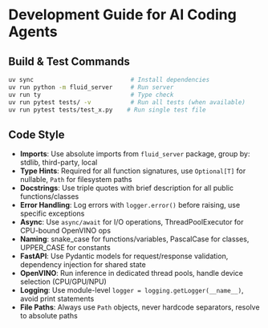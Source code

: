 # Development Guide for AI Coding Agents

## Build & Test Commands
```bash
uv sync                           # Install dependencies
uv run python -m fluid_server     # Run server
uv run ty                         # Type check
uv run pytest tests/ -v           # Run all tests (when available)
uv run pytest tests/test_x.py    # Run single test file
```

## Code Style
- **Imports**: Use absolute imports from `fluid_server` package, group by: stdlib, third-party, local
- **Type Hints**: Required for all function signatures, use `Optional[T]` for nullable, `Path` for filesystem paths
- **Docstrings**: Use triple quotes with brief description for all public functions/classes
- **Error Handling**: Log errors with `logger.error()` before raising, use specific exceptions
- **Async**: Use `async/await` for I/O operations, ThreadPoolExecutor for CPU-bound OpenVINO ops
- **Naming**: snake_case for functions/variables, PascalCase for classes, UPPER_CASE for constants
- **FastAPI**: Use Pydantic models for request/response validation, dependency injection for shared state
- **OpenVINO**: Run inference in dedicated thread pools, handle device selection (CPU/GPU/NPU)
- **Logging**: Use module-level `logger = logging.getLogger(__name__)`, avoid print statements
- **File Paths**: Always use `Path` objects, never hardcode separators, resolve to absolute paths
